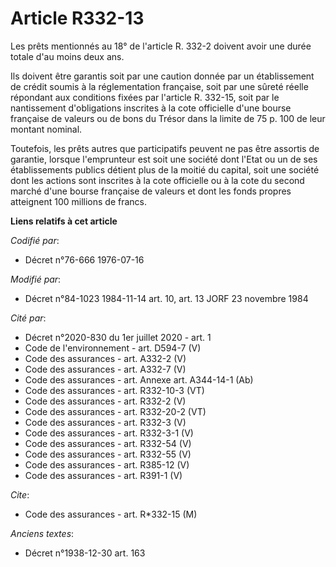 # Article R332-13

Les prêts mentionnés au 18° de l'article R. 332-2 doivent avoir une durée totale d'au moins deux ans.

Ils doivent être garantis soit par une caution donnée par un établissement de crédit soumis à la réglementation française,
soit par une sûreté réelle répondant aux conditions fixées par l'article R. 332-15, soit par le nantissement d'obligations
inscrites à la cote officielle d'une bourse française de valeurs ou de bons du Trésor dans la limite de 75 p. 100 de leur
montant nominal.

Toutefois, les prêts autres que participatifs peuvent ne pas être assortis de garantie, lorsque l'emprunteur est soit une
société dont l'Etat ou un de ses établissements publics détient plus de la moitié du capital, soit une société dont les
actions sont inscrites à la cote officielle ou à la cote du second marché d'une bourse française de valeurs et dont les fonds
propres atteignent 100 millions de francs.

**Liens relatifs à cet article**

_Codifié par_:

  - Décret n°76-666 1976-07-16

_Modifié par_:

  - Décret n°84-1023 1984-11-14 art. 10, art. 13 JORF 23 novembre 1984

_Cité par_:

  - Décret n°2020-830 du 1er juillet 2020 - art. 1
  - Code de l'environnement - art. D594-7 (V)
  - Code des assurances - art. A332-2 (V)
  - Code des assurances - art. A332-7 (V)
  - Code des assurances - art. Annexe art. A344-14-1 (Ab)
  - Code des assurances - art. R332-10-3 (VT)
  - Code des assurances - art. R332-2 (V)
  - Code des assurances - art. R332-20-2 (VT)
  - Code des assurances - art. R332-3 (V)
  - Code des assurances - art. R332-3-1 (V)
  - Code des assurances - art. R332-54 (V)
  - Code des assurances - art. R332-55 (V)
  - Code des assurances - art. R385-12 (V)
  - Code des assurances - art. R391-1 (V)

_Cite_:

  - Code des assurances - art. R*332-15 (M)

_Anciens textes_:

  - Décret n°1938-12-30 art. 163
